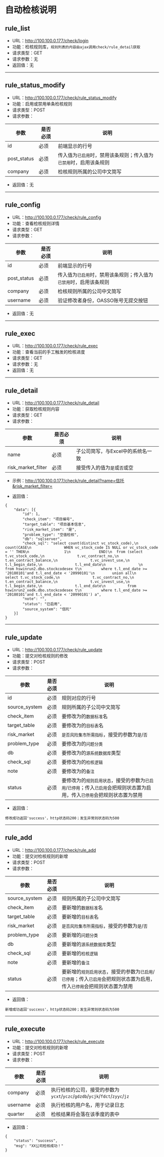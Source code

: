 # 自动检核说明

## rule_list
- URL：http://100.100.0.177/check/login
- 功能：检核规则库，`规则列表的内容由ajax调用check/rule_detail获取`
- 请求类型：GET
- 请求参数：无
- 返回值：无

---

## rule_status_modify
- URL：http://100.100.0.177/check/rule_status_modify
- 功能：启用或禁用单条检核规则
- 请求类型：POST
- 请求参数：

参数 | 是否必须 | 说明
-|-|-
id          | 必须 | 前端显示的行号
post_status | 必须 | 传入值为`已启用`时，禁用该条规则；传入值为`已禁用`时，启用该条规则
company     | 必须 | 检核规则所属的公司中文简写


- 返回值：无

---

## rule_config
- URL：http://100.100.0.177/check/rule_config
- 功能：查看检核规则详情
- 请求类型：GET
- 请求参数：

参数 | 是否必须 | 说明
-|-|-
id          | 必须 | 前端显示的行号
post_status | 必须 | 传入值为`已启用`时，禁用该条规则；传入值为`已禁用`时，启用该条规则
company     | 必须 | 检核规则所属的公司中文简写
username    | 必须 | 验证修改者身份，OASSO账号无提交按钮

- 返回值：无

---

## rule_exec
- URL：http://100.100.0.177/check/rule_exec
- 功能：查看当前的手工触发的检核进度
- 请求类型：GET
- 请求参数：无
- 返回值：无

---

## rule_detail
- URL：http://100.100.0.177/check/rule_detail
- 功能：获取检核规则内容
- 请求类型：GET
- 请求参数：

参数 | 是否必须 | 说明
-|-|-
name               | 必须 | 子公司简写，与Excel中的系统名一致
risk_market_filter | 必须 | 接受传入的值为`是`或`否`或空
- 示例：http://100.100.0.177/check/rule_detail?name=信托&risk_market_filter=

- 返回值：
```
{
	"data": [{
		"id": 1,
		"check_item": "项目编号",
		"target_table": "项目基本信息",
		"risk_market_item": "是",
		"problem_type": "空值检核",
		"db": "sqlserver",
		"check_sql": "select count(distinct vc_stock_code),\n       count(CASE\n               WHEN vc_stock_code IS NULL or vc_stock_code = '' THEN\n                1\n             END)\n  from (select t.vc_stock_code,\n               t.vc_contract_no,\n               t.en_contract_balance,\n               t.vc_invest_use,\n               t.l_begin_date,\n               t.l_end_date\n               \n          from hswinrun2.dbo.stockcodesex t\n         where t.l_end_date >= '20180101'and t.l_end_date < '20990101'\n        union all\n        select t.vc_stock_code,\n               t.vc_contract_no,\n               t.en_contract_balance,\n               t.vc_invest_use,\n               t.l_begin_date,\n               t.l_end_date\n          from hswinrun2_xedk.dbo.stockcodesex t\n         where t.l_end_date >= '20180101'and t.l_end_date < '20990101') a",
		"note": "",
		"status": "已启用",
		"source_system": "信托"
	}]
}
```

---

## rule_update
- URL：http://100.100.0.177/check/rule_update
- 功能：提交对检核规则的修改
- 请求类型：POST
- 请求参数：

参数 | 是否必须 | 说明
-|-|-
id            | 必须 | 规则对应的行号
source_system | 必须 | 规则所属的子公司中文简写
check_item    | 必须 | 要修改为的`数据标准`名
target_table  | 必须 | 要修改为的`目标表`名
risk_market   | 必须 | `是否风险集市所需指标`，接受的参数为`是`/`否`
problem_type  | 必须 | 要修改为的`问题分类`
db            | 必须 | 要修改为的`源系统数据库`类型
check_sql     | 必须 | 要修改为的`检核逻辑`
note          | 必须 | 要修改为的`备注`
status        | 必须 | 要修改为的`规则启用状态`，接受的参数为`已启用`/`已停用`；传入`已启用`会把规则状态置为启用，传入`已停用`会把规则状态置为禁用

- 返回值：
```
修改成功返回'success'，http状态码200；发生异常则状态码为500
```

---

## rule_add
- URL：http://100.100.0.177/check/rule_add
- 功能：提交对检核规则的新增
- 请求类型：POST
- 请求参数：

参数 | 是否必须 | 说明
-|-|-
source_system | 必须 | 规则所属的子公司中文简写
check_item    | 必须 | 要新增的`数据标准`名
target_table  | 必须 | 要新增的`目标表`名
risk_market   | 必须 | `是否风险集市所需指标`，接受的参数为`是`/`否`
problem_type  | 必须 | 要新增的`问题分类`
db            | 必须 | 要新增的`源系统数据库`类型
check_sql     | 必须 | 要新增的`检核逻辑`
note          | 必须 | 要新增的`备注`
status        | 必须 | 要新增的`规则启用状态`，接受的参数为`已启用`/`已停用`；传入`已启用`会把规则状态置为启用，传入`已停用`会把规则状态置为禁用

- 返回值：
```
新增成功返回'success'，http状态码200；发生异常则状态码为500
```

---

## rule_execute
- URL：http://100.100.0.177/check/rule_execute
- 功能：提交对检核规则的新增
- 请求类型：POST
- 请求参数：

参数 | 是否必须 | 说明
-|-|-
company  | 必须 | 执行检核的公司，接受的参数为`ycxt`/`yczc`/`gdzdb`/`ycjk`/`fdct`/`zyyc`/`jz`
username | 必须 | 执行检核的用户名，用于记录日志
quarter  | 必须 | 检核结果将会落在该季度的表中

- 返回值：
```
{
	"status": "success",
	"msg": "XX公司检核成功！"
}
```